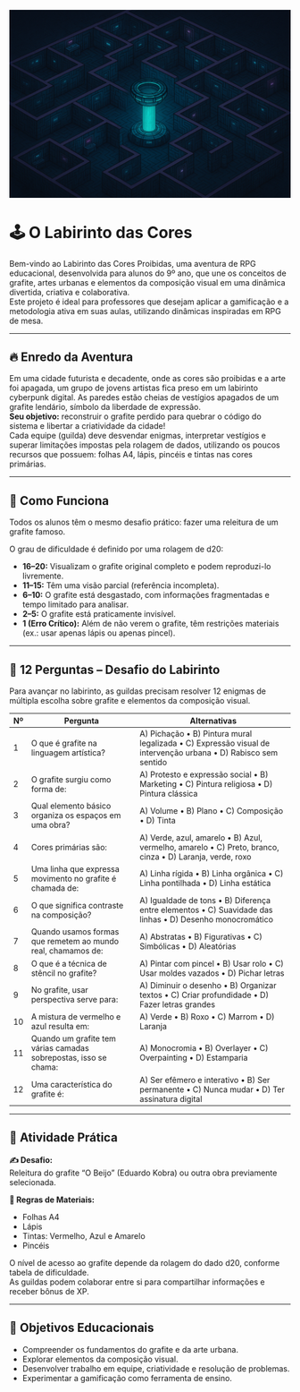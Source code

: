 ![Capa do Labirinto](labirinto.png)
# 🕹️ O Labirinto das Cores

Bem-vindo ao Labirinto das Cores Proibidas, uma aventura de RPG educacional, desenvolvida para alunos do 9º ano, que une os conceitos de grafite, artes urbanas e elementos da composição visual em uma dinâmica divertida, criativa e colaborativa.  
Este projeto é ideal para professores que desejam aplicar a gamificação e a metodologia ativa em suas aulas, utilizando dinâmicas inspiradas em RPG de mesa.

---

## 🔥 Enredo da Aventura

Em uma cidade futurista e decadente, onde as cores são proibidas e a arte foi apagada, um grupo de jovens artistas fica preso em um labirinto cyberpunk digital. As paredes estão cheias de vestígios apagados de um grafite lendário, símbolo da liberdade de expressão.  
**Seu objetivo:** reconstruir o grafite perdido para quebrar o código do sistema e libertar a criatividade da cidade!  
Cada equipe (guilda) deve desvendar enigmas, interpretar vestígios e superar limitações impostas pela rolagem de dados, utilizando os poucos recursos que possuem: folhas A4, lápis, pincéis e tintas nas cores primárias.

---

## 🎲 Como Funciona

Todos os alunos têm o mesmo desafio prático: fazer uma releitura de um grafite famoso.

O grau de dificuldade é definido por uma rolagem de d20:

- **16–20:** Visualizam o grafite original completo e podem reproduzi-lo livremente.
- **11–15:** Têm uma visão parcial (referência incompleta).
- **6–10:** O grafite está desgastado, com informações fragmentadas e tempo limitado para analisar.
- **2–5:** O grafite está praticamente invisível.
- **1 (Erro Crítico):** Além de não verem o grafite, têm restrições materiais (ex.: usar apenas lápis ou apenas pincel).

---

## 🧠 12 Perguntas – Desafio do Labirinto

Para avançar no labirinto, as guildas precisam resolver 12 enigmas de múltipla escolha sobre grafite e elementos da composição visual.

| Nº | Pergunta | Alternativas |
|----|----------|--------------|
| 1 | O que é grafite na linguagem artística? | A) Pichação • B) Pintura mural legalizada • C) Expressão visual de intervenção urbana • D) Rabisco sem sentido |
| 2 | O grafite surgiu como forma de: | A) Protesto e expressão social • B) Marketing • C) Pintura religiosa • D) Pintura clássica |
| 3 | Qual elemento básico organiza os espaços em uma obra? | A) Volume • B) Plano • C) Composição • D) Tinta |
| 4 | Cores primárias são: | A) Verde, azul, amarelo • B) Azul, vermelho, amarelo • C) Preto, branco, cinza • D) Laranja, verde, roxo |
| 5 | Uma linha que expressa movimento no grafite é chamada de: | A) Linha rígida • B) Linha orgânica • C) Linha pontilhada • D) Linha estática |
| 6 | O que significa contraste na composição? | A) Igualdade de tons • B) Diferença entre elementos • C) Suavidade das linhas • D) Desenho monocromático |
| 7 | Quando usamos formas que remetem ao mundo real, chamamos de: | A) Abstratas • B) Figurativas • C) Simbólicas • D) Aleatórias |
| 8 | O que é a técnica de stêncil no grafite? | A) Pintar com pincel • B) Usar rolo • C) Usar moldes vazados • D) Pichar letras |
| 9 | No grafite, usar perspectiva serve para: | A) Diminuir o desenho • B) Organizar textos • C) Criar profundidade • D) Fazer letras grandes |
| 10 | A mistura de vermelho e azul resulta em: | A) Verde • B) Roxo • C) Marrom • D) Laranja |
| 11 | Quando um grafite tem várias camadas sobrepostas, isso se chama: | A) Monocromia • B) Overlayer • C) Overpainting • D) Estamparia |
| 12 | Uma característica do grafite é: | A) Ser efêmero e interativo • B) Ser permanente • C) Nunca mudar • D) Ter assinatura digital |

---

## 🎨 Atividade Prática

**✍️ Desafio:**  
Releitura do grafite “O Beijo” (Eduardo Kobra) ou outra obra previamente selecionada.

**🔧 Regras de Materiais:**  
- Folhas A4  
- Lápis  
- Tintas: Vermelho, Azul e Amarelo  
- Pincéis  

O nível de acesso ao grafite depende da rolagem do dado d20, conforme tabela de dificuldade.  
As guildas podem colaborar entre si para compartilhar informações e receber bônus de XP.

---

## 🚀 Objetivos Educacionais

- Compreender os fundamentos do grafite e da arte urbana.
- Explorar elementos da composição visual.
- Desenvolver trabalho em equipe, criatividade e resolução de problemas.
- Experimentar a gamificação como ferramenta de ensino.
